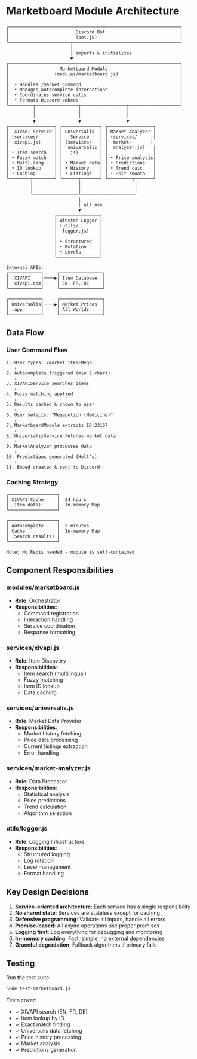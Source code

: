 # Marketboard Module Architecture

```
┌────────────────────────────────────────────────────────────────┐
│                         Discord Bot                            │
│                         (bot.js)                               │
└───────────────────────┬────────────────────────────────────────┘
                        │
                        │ imports & initializes
                        ▼
┌────────────────────────────────────────────────────────────────┐
│                   Marketboard Module                           │
│                 (modules/marketboard.js)                       │
│                                                                │
│  • Handles /market command                                     │
│  • Manages autocomplete interactions                           │
│  • Coordinates service calls                                   │
│  • Formats Discord embeds                                      │
└─────────┬────────────────┬─────────────────┬───────────────────┘
          │                │                 │
          │                │                 │
          ▼                ▼                 ▼
┌─────────────────┐ ┌──────────────┐ ┌─────────────────┐
│  XIVAPI Service │ │ Universalis  │ │ Market Analyzer │
│ (services/      │ │   Service    │ │ (services/      │
│  xivapi.js)     │ │ (services/   │ │  market-       │
│                 │ │  universalis │ │  analyzer.js)   │
│ • Item search   │ │  .js)        │ │                 │
│ • Fuzzy match   │ │              │ │ • Price analysis│
│ • Multi-lang    │ │ • Market data│ │ • Predictions   │
│ • ID lookup     │ │ • History    │ │ • Trend calc    │
│ • Caching       │ │ • Listings   │ │ • Holt smooth   │
└────────┬────────┘ └──────┬───────┘ └─────────┬───────┘
         │                 │                    │
         │                 │                    │
         └─────────────────┴────────────────────┘
                           │
                           │ all use
                           ▼
                  ┌────────────────┐
                  │ Winston Logger │
                  │ (utils/        │
                  │  logger.js)    │
                  │                │
                  │ • Structured   │
                  │ • Rotation     │
                  │ • Levels       │
                  └────────────────┘

External APIs:
┌────────────┐     ┌────────────────┐
│  XIVAPI    │────▶│ Item Database  │
│  xivapi.com│     │ EN, FR, DE     │
└────────────┘     └────────────────┘

┌────────────┐     ┌────────────────┐
│ Universalis│────▶│ Market Prices  │
│ .app       │     │ All Worlds     │
└────────────┘     └────────────────┘
```

## Data Flow

### User Command Flow
```
1. User types: /market item:Mega...
   ↓
2. Autocomplete triggered (min 2 chars)
   ↓
3. XIVAPIService searches items
   ↓
4. Fuzzy matching applied
   ↓
5. Results cached & shown to user
   ↓
6. User selects: "Megapotion (Medicine)"
   ↓
7. MarketboardModule extracts ID:23167
   ↓
8. UniversalisService fetches market data
   ↓
9. MarketAnalyzer processes data
   ↓
10. Predictions generated (Holt's)
   ↓
11. Embed created & sent to Discord
```

### Caching Strategy
```
┌──────────────────┐
│ XIVAPI Cache     │  24 hours
│ (Item data)      │  In-memory Map
└──────────────────┘

┌──────────────────┐
│ Autocomplete     │  5 minutes
│ Cache            │  In-memory Map
│ (Search results) │
└──────────────────┘

Note: No Redis needed - module is self-contained
```

## Component Responsibilities

### modules/marketboard.js
- **Role**: Orchestrator
- **Responsibilities**: 
  - Command registration
  - Interaction handling
  - Service coordination
  - Response formatting

### services/xivapi.js
- **Role**: Item Discovery
- **Responsibilities**:
  - Item search (multilingual)
  - Fuzzy matching
  - Item ID lookup
  - Data caching

### services/universalis.js
- **Role**: Market Data Provider
- **Responsibilities**:
  - Market history fetching
  - Price data processing
  - Current listings extraction
  - Error handling

### services/market-analyzer.js
- **Role**: Data Processor
- **Responsibilities**:
  - Statistical analysis
  - Price predictions
  - Trend calculation
  - Algorithm selection

### utils/logger.js
- **Role**: Logging Infrastructure
- **Responsibilities**:
  - Structured logging
  - Log rotation
  - Level management
  - Format handling

## Key Design Decisions

1. **Service-oriented architecture**: Each service has a single responsibility
2. **No shared state**: Services are stateless except for caching
3. **Defensive programming**: Validate all inputs, handle all errors
4. **Promise-based**: All async operations use proper promises
5. **Logging first**: Log everything for debugging and monitoring
6. **In-memory caching**: Fast, simple, no external dependencies
7. **Graceful degradation**: Fallback algorithms if primary fails

## Testing

Run the test suite:
```bash
node test-marketboard.js
```

Tests cover:
- ✓ XIVAPI search (EN, FR, DE)
- ✓ Item lookup by ID
- ✓ Exact match finding
- ✓ Universalis data fetching
- ✓ Price history processing
- ✓ Market analysis
- ✓ Predictions generation
